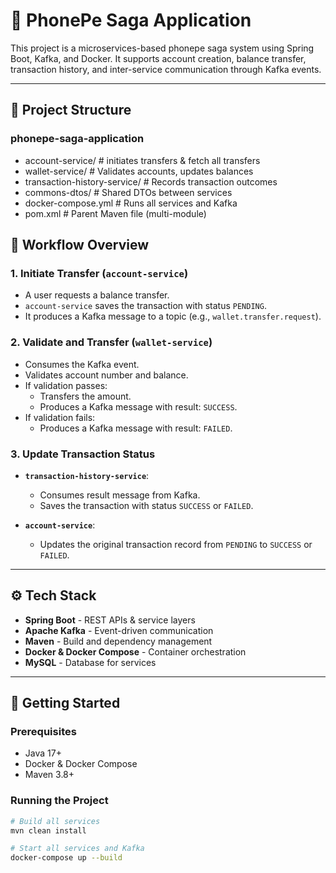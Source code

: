 # 📱 PhonePe Saga Application

This project is a microservices-based phonepe saga system using Spring Boot, Kafka, and Docker. It supports account creation, balance transfer, transaction history, and inter-service communication through Kafka events.

---

## 🧱 Project Structure

### phonepe-saga-application

- account-service/ # initiates transfers & fetch all transfers
- wallet-service/ # Validates accounts, updates balances
- transaction-history-service/ # Records transaction outcomes
- commons-dtos/ # Shared DTOs between services
- docker-compose.yml # Runs all services and Kafka
- pom.xml # Parent Maven file (multi-module)

## 🔄 Workflow Overview

### 1. **Initiate Transfer** (`account-service`)
- A user requests a balance transfer.
- `account-service` saves the transaction with status `PENDING`.
- It produces a Kafka message to a topic (e.g., `wallet.transfer.request`).

### 2. **Validate and Transfer** (`wallet-service`)
- Consumes the Kafka event.
- Validates account number and balance.
- If validation passes:
  - Transfers the amount.
  - Produces a Kafka message with result: `SUCCESS`.
- If validation fails:
  - Produces a Kafka message with result: `FAILED`.

### 3. **Update Transaction Status**
- **`transaction-history-service`**:
  - Consumes result message from Kafka.
  - Saves the transaction with status `SUCCESS` or `FAILED`.

- **`account-service`**:
  - Updates the original transaction record from `PENDING` to `SUCCESS` or `FAILED`.

---

## ⚙️ Tech Stack

- **Spring Boot** - REST APIs & service layers
- **Apache Kafka** - Event-driven communication
- **Maven** - Build and dependency management
- **Docker & Docker Compose** - Container orchestration
- **MySQL** - Database for services

---

## 🚀 Getting Started

### Prerequisites

- Java 17+
- Docker & Docker Compose
- Maven 3.8+

### Running the Project

```bash
# Build all services
mvn clean install

# Start all services and Kafka
docker-compose up --build
